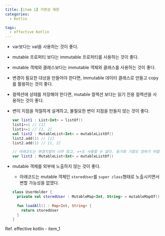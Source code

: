 ```yaml
---
title: [item 1] 가변성 제한
categories:
  - Kotlin

tags:
  - effective Kotlin
---
```


- var보다는 val을 사용하는 것이 좋다.

- mutable 프로퍼티 보다는 immutable 프로퍼티를 사용하는 것이 좋다.

- mutable 객체와 클래스보다는 immutable 객체와 클래스를 사용하는 것이 좋다.

- 변경이 필요한 대상을 만들어야 한다면, immutable 데이터 클래스로 만들고 copy를 활용하는 것이 좋다.

- 컬렉션에 상태를 저장해야 한다면, mutable 컬렉션 보다는 읽기 전용 컬렉션을 사용하는 것이 좋다.

- 변이 지점을 적절하게 설계하고, 불필요한 변이 지점을 만들지 않는 것이 좋다.

  ```kotlin
  var list1 : List<Int> = listOf()
  list1+=1 // [1]
  list1+=1 // [1, 2]
  val list2 : MutableList<Int> = mutableListOf()
  list2.add(1) // [1]
  list2.add(1) // [1, 2]
  
  // 아래코드는 변경지점이 너무 많고, =+도 사용할 수 없다. 동기화 기점도 정하기 어렵다.
  var list3 : MutableList<Int> = mutableListOf()
  ```

  

- mutable 객체를 외부에 노출하지 않는 것이 좋다.

  - 아래코드는 mutable 객체인 `storedUser`를 `super class`형태로 노출시키면서 변할 가능성을 없앴다.

  ```kotlin
  class UserHolder {
    private val storedUser : MutableMap<Int, String> = mutableMapOf()
    
    fun loadAll() : Map<Int, String> {
      return storedUser
    }
  }
  ```

  

Ref. effective kotlin - item_1